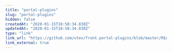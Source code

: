 ```yaml
---
title: "portal-plugins"
slug: "portal-plugins"
hidden: false
createdAt: "2020-01-15T18:58:34.830Z"
updatedAt: "2020-01-15T18:58:34.830Z"
type: "link"
link_url: "https://github.com/vtex/front.portal-plugins/blob/master/README.md"
link_external: true
---
```

